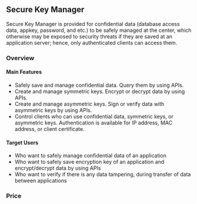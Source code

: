 ## Secure Key Manager
Secure Key Manager is provided for confidential data (database access data, appkey, password, and etc.) to be safely managed at the center, which otherwise may be exposed to security threats if they are saved at an application server; hence, only authenticated clients can access them.

### Overview

#### Main Features
* Safely save and manage confidential data. Query them by using APIs.
* Create and manage symmetric keys. Encrypt or decrypt data by using APIs.
* Create and manage asymmetric keys. Sign or verify data with asymmetric keys by using APIs.
* Control clients who can use confidential data, symmetric keys, or asymmetric keys. Authentication is available for IP address, MAC address, or client certificate.

#### Target Users
* Who want to safely manage confidential data of an application
* Who want to safely save encryption key of an application and encrypt/decrypt data by using APIs
* Who want to verify if there is any data tampering, during transfer of data between applications

### Price
